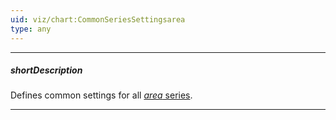 ```yaml
---
uid: viz/chart:CommonSeriesSettingsarea
type: any
---
```

---
##### shortDescription
Defines common settings for all [*area* series](/api-reference/10%20UI%20Components/dxChart/5%20Series%20Types/AreaSeries '/Documentation/ApiReference/UI_Components/dxChart/Series_Types/AreaSeries/').

---
